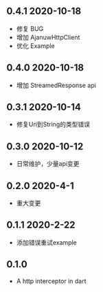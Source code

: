 ## 0.4.1 2020-10-18

* 修复 BUG
* 增加 AjanuwHttpClient
* 优化 Example

## 0.4.0 2020-10-18

* 增加 StreamedResponse api

## 0.3.1 2020-10-14

* 修复Uri到String的类型错误

## 0.3.0 2020-10-12

* 日常维护，少量api变更

## 0.2.0 2020-4-1

* 重大变更

## 0.1.1 2020-2-22

- 添加错误重试example

## 0.1.0

- A http interceptor in dart
